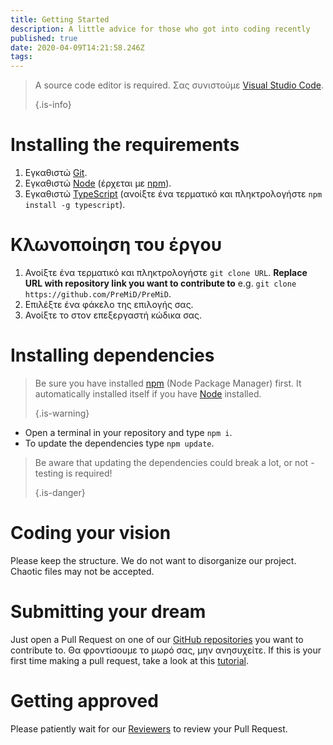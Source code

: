 ```yaml
---
title: Getting Started
description: A little advice for those who got into coding recently
published: true
date: 2020-04-09T14:21:58.246Z
tags:
---
```


> A source code editor is required. Σας συνιστούμε [Visual Studio Code](https://code.visualstudio.com/). 
> 
> {.is-info}

# Installing the requirements
1. Εγκαθιστώ [Git](https://git-scm.com/).
2. Εγκαθιστώ [Node](https://nodejs.org/en/) (έρχεται με [npm](https://www.npmjs.com/)).
3. Εγκαθιστώ [TypeScript](https://www.typescriptlang.org/index.html#download-links) (ανοίξτε ένα τερματικό και πληκτρολογήστε `npm install -g typescript`).

# Κλωνοποίηση του έργου
1. Ανοίξτε ένα τερματικό και πληκτρολογήστε `git clone URL`. **Replace URL with repository link you want to contribute to** e.g. `git clone https://github.com/PreMiD/PreMiD`.
2. Επιλέξτε ένα φάκελο της επιλογής σας.
3. Ανοίξτε το στον επεξεργαστή κώδικα σας.

# Installing dependencies
> Be sure you have installed [npm](https://www.npmjs.com/) (Node Package Manager) first. It automatically installed itself if you have [Node](https://nodejs.org/en/) installed. 
> 
> {.is-warning}

- Open a terminal in your repository and type `npm i`.
- To update the dependencies type `npm update`.

> Be aware that updating the dependencies could break a lot, or not - testing is required! 
> 
> {.is-danger}

# Coding your vision
Please keep the structure. We do not want to disorganize our project. Chaotic files may not be accepted.

# Submitting your dream
Just open a Pull Request on one of our [GitHub repositories](https://github.com/PreMiD/) you want to contribute to. Θα φροντίσουμε το μωρό σας, μην ανησυχείτε. If this is your first time making a pull request, take a look at this [tutorial](https://help.github.com/en/articles/creating-a-pull-request).

# Getting approved
Please patiently wait for our [Reviewers](https://docs.premid.app/en/dev/presence/guidelines#presence-reviewers) to review your Pull Request.
